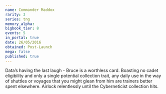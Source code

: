 ```yaml
---
name: Commander Maddox
rarity: 3
series: tng
memory_alpha:
bigbook_tier: 8
events: 5
in_portal: true
date: 26/05/2016
obtained: Post-Launch
mega: false
published: true
---
```


Data’s having the last laugh - Bruce is a worthless card. Boasting no cadet eligibility and only a single potential collection trait, any daily use in the way of shuttles or voyages that you might glean from him are trainers better spent elsewhere. Airlock relentlessly until the Cyberneticist collection hits.
